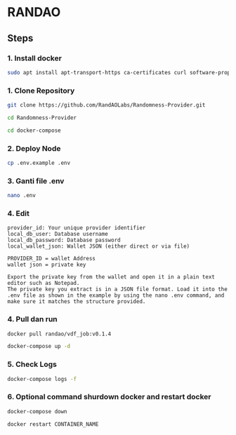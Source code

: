 # RANDAO

## Steps

### 1. Install docker 

```bash
sudo apt install apt-transport-https ca-certificates curl software-properties-common -y && curl -fsSL https://download.docker.com/linux/ubuntu/gpg | sudo apt-key add - && sudo add-apt-repository "deb [arch=amd64] https://download.docker.com/linux/ubuntu focal stable" && sudo apt-get install docker-ce docker-ce-cli containerd.io docker-compose-plugin -y
```
### 1. Clone Repository

```bash
git clone https://github.com/RandAOLabs/Randomness-Provider.git
``` 
```bash
cd Randomness-Provider
```
```bash
cd docker-compose
```
### 2. Deploy Node 
```bash
cp .env.example .env
``` 
### 3. Ganti file .env
```bash
nano .env
```
### 4. Edit 
```
provider_id: Your unique provider identifier
local_db_user: Database username
local_db_password: Database password
local_wallet_json: Wallet JSON (either direct or via file)

PROVIDER_ID = wallet Address
wallet json = private key     

Export the private key from the wallet and open it in a plain text editor such as Notepad.‍
The private key you extract is in a JSON file format. Load it into the .env file as shown in the example by using the nano .env command, and make sure it matches the structure provided.
``` 
### 4. Pull dan run 
```bash
docker pull randao/vdf_job:v0.1.4
```
```bash
docker-compose up -d
```
### 5. Check Logs
```bash
docker-compose logs -f
```

### 6. Optional command shurdown docker and restart docker
```bash 
docker-compose down
```
```bash 
docker restart CONTAINER_NAME
```




